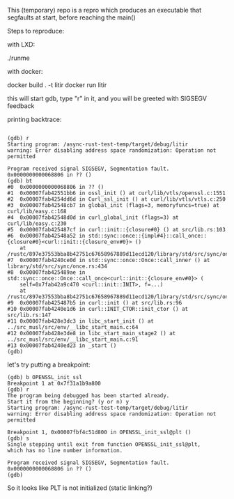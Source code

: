 This (temporary) repo is a repro which
produces an executable that segfaults at start, before reaching the main()

Steps to reproduce:

with LXD:

./runme

with docker:

docker build . -t litir
docker run litir

this will start gdb, type "r" in it, and you will be greeted with SIGSEGV feedback

printing backtrace:

```

(gdb) r
Starting program: /async-rust-test-temp/target/debug/litir 
warning: Error disabling address space randomization: Operation not permitted

Program received signal SIGSEGV, Segmentation fault.
0x0000000000068806 in ?? ()
(gdb) bt
#0  0x0000000000068806 in ?? ()
#1  0x00007fab42551bb6 in ossl_init () at curl/lib/vtls/openssl.c:1551
#2  0x00007fab4254dd6d in Curl_ssl_init () at curl/lib/vtls/vtls.c:250
#3  0x00007fab42548cb7 in global_init (flags=3, memoryfuncs=true) at curl/lib/easy.c:168
#4  0x00007fab42548d0d in curl_global_init (flags=3) at curl/lib/easy.c:230
#5  0x00007fab425487cf in curl::init::{closure#0} () at src/lib.rs:103
#6  0x00007fab42548a52 in std::sync::once::{impl#4}::call_once::{closure#0}<curl::init::{closure_env#0}> ()
    at /rustc/897e37553bba8b42751c67658967889d11ecd120/library/std/src/sync/once.rs:276
#7  0x00007fab4240ce0d in std::sync::once::Once::call_inner () at library/std/src/sync/once.rs:434
#8  0x00007fab425489ae in std::sync::once::Once::call_once<curl::init::{closure_env#0}> (
    self=0x7fab42a9c470 <curl::init::INIT>, f=...)
    at /rustc/897e37553bba8b42751c67658967889d11ecd120/library/std/src/sync/once.rs:276
#9  0x00007fab425487b5 in curl::init () at src/lib.rs:96
#10 0x00007fab4240e1d6 in curl::INIT_CTOR::init_ctor () at src/lib.rs:147
#11 0x00007fab428e3dc3 in libc_start_init () at ../src_musl/src/env/__libc_start_main.c:64
#12 0x00007fab428e3de8 in libc_start_main_stage2 () at ../src_musl/src/env/__libc_start_main.c:91
#13 0x00007fab4240ed23 in _start ()
(gdb) 
```

let's try putting a breakpoint:

```
(gdb) b OPENSSL_init_ssl
Breakpoint 1 at 0x7f31a1b9a800
(gdb) r
The program being debugged has been started already.
Start it from the beginning? (y or n) y
Starting program: /async-rust-test-temp/target/debug/litir 
warning: Error disabling address space randomization: Operation not permitted

Breakpoint 1, 0x00007fbf4c51d800 in OPENSSL_init_ssl@plt ()
(gdb) s
Single stepping until exit from function OPENSSL_init_ssl@plt,
which has no line number information.

Program received signal SIGSEGV, Segmentation fault.
0x0000000000068806 in ?? ()
(gdb) 
```

So it looks like PLT is not initialized (static linking?)

